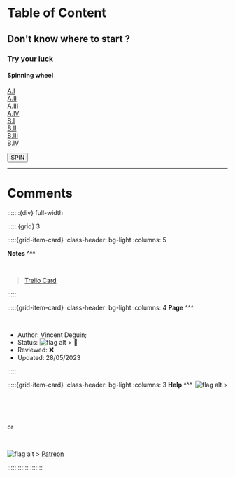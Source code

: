 # Table of Content




## Don't know where to start ?

### Try your luck

#### Spinning wheel

<div id="mainwheel" class="mainwheel">
<div id="wheel" class="wheel">
<div>
<div id="croissant" class="span1"><a href="https://deugz.github.io/nb-museum/_build/html/Science/Planet_formation/Main_en_Planet_formation.html" target="_blank">A.I</a></div>
<div id="croissant"  class="span2"><a href="https://deugz.github.io/nb-museum/_build/html/Science/Planet_formation/Main_en_Planet_formation.html" target="_blank">A.II</a></div>
<div id="croissant"  class="span3"><a href="https://deugz.github.io/nb-museum/_build/html/Science/Planet_formation/Main_en_Planet_formation.html" target="_blank">A.III</a></div>
<div id="croissant"  class="span4"><a href="https://deugz.github.io/nb-museum/_build/html/Science/Planet_formation/Main_en_Planet_formation.html" target="_blank">A.IV</a></div>
              
<div id="croissant"  class="span5"><a href="https://deugz.github.io/nb-museum/_build/html/Science/Planet_formation/Main_en_Planet_formation.html" target="_blank">B.I</a></div>
<div id="croissant"  class="span6"><a href="https://deugz.github.io/nb-museum/_build/html/Science/Planet_formation/Main_en_Planet_formation.html" target="_blank">B.II</a></div>
<div id="croissant"  class="span7"><a href="https://deugz.github.io/nb-museum/_build/html/Science/Planet_formation/Main_en_Planet_formation.html" target="_blank">B.III</a></div>
<div id="croissant"  class="span8"><a href="https://deugz.github.io/nb-museum/_build/html/Science/Planet_formation/Main_en_Planet_formation.html" target="_blank">B.IV</a></div>
</div>
</div>

<button class="spin" onclick="letsSpin()">SPIN</button>
</div>
<!-- partial -->
<script  src="_static/assets/script/script_wheel.js"></script>




***


# Comments



:::::::{div} full-width

::::::{grid} 3

:::::{grid-item-card}
:class-header: bg-light
:columns: 5

**Notes**
^^^

<br>

<blockquote class="trello-card"> 
  <a href="https://trello.com/c/USq4ZCOH/5-table-of-content">Trello Card</a>
</blockquote>
<script src="https://p.trellocdn.com/embed.min.js"></script>


:::::



:::::{grid-item-card}
:class-header: bg-light
:columns: 4
**Page**
^^^

<br>

- Author:  Vincent Deguin;
- Status:  ![flag alt >](../_static/Svg_icons/Under_construction.svg)  <span class="hovertext" data-hover="To be Reviewed">🔎</span>
- Reviewed: <span class="hovertext" data-hover="Insert here who has done what">&#x274C;</span>
- Updated: 28/05/2023



   
:::::

:::::{grid-item-card}
:class-header: bg-light
:columns: 3
<span style="float: right">![flag alt >](../_static/Svg_icons/coins-money-svgrepo-com.svg)</span>**Help** 
^^^

<br>

<script type='text/javascript' src='https://storage.ko-fi.com/cdn/widget/Widget_2.js'></script><script type='text/javascript'>kofiwidget2.init('Buy me a coffee', '#317315', 'O4O6EZO78');kofiwidget2.draw();</script> 

<br>
<br>

or

<br>

![flag alt >](../_static/Svg_icons/patreon-svgrepo-com.svg) [Patreon](https://www.patreon.com/Science_for_the_People) 

:::::
::::::
:::::::



<script src="https://utteranc.es/client.js"
        repo="Deugz/nb-master/Intro"
        issue-term="pathname"
        theme="github-light"
        crossorigin="anonymous"
        async>
</script>

